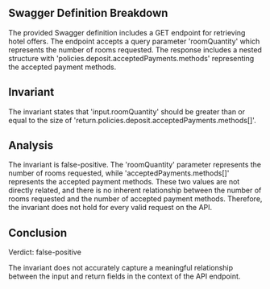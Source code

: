 ## Swagger Definition Breakdown

The provided Swagger definition includes a GET endpoint for retrieving hotel offers. The endpoint accepts a query parameter 'roomQuantity' which represents the number of rooms requested. The response includes a nested structure with 'policies.deposit.acceptedPayments.methods' representing the accepted payment methods.

## Invariant

The invariant states that 'input.roomQuantity' should be greater than or equal to the size of 'return.policies.deposit.acceptedPayments.methods[]'.

## Analysis

The invariant is false-positive. The 'roomQuantity' parameter represents the number of rooms requested, while 'acceptedPayments.methods[]' represents the accepted payment methods. These two values are not directly related, and there is no inherent relationship between the number of rooms requested and the number of accepted payment methods. Therefore, the invariant does not hold for every valid request on the API.

## Conclusion

Verdict: false-positive

The invariant does not accurately capture a meaningful relationship between the input and return fields in the context of the API endpoint.
